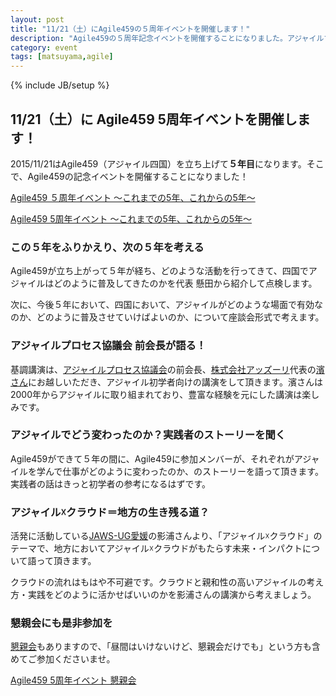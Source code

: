 ```yaml
---
layout: post
title: "11/21（土）にAgile459の５周年イベントを開催します！"
description: "Agile459の５周年記念イベントを開催することになりました。アジャイルプロセス協議会前会長 アッズーリ濱さんの講演、Agile459のメンバーの実践のストーリー、JAWS-UG愛媛代表影浦さんの「クラウド☓アジャイル」の講演、この５年のふりかえりと今後５年の四国におけるアジャイル普及の道のりを考えます。"
category: event
tags: [matsuyama,agile]
---
```

{% include JB/setup %}

## 11/21（土）に Agile459 5周年イベントを開催します！

2015/11/21はAgile459（アジャイル四国）を立ち上げて**５年目**になります。そこで、Agile459の記念イベントを開催することになりました！

[Agile459 ５周年イベント 〜これまでの5年、これからの5年〜](https://agile459.doorkeeper.jp/events/33225)

<a class="doorkeeper-registration-widget" href="https://agile459.doorkeeper.jp/events/33225">Agile459 5周年イベント 〜これまでの5年、これからの5年〜</a><script src="http://widgets.doorkeeper.jp/w/widget.js"></script>

### この５年をふりかえり、次の５年を考える

Agile459が立ち上がって５年が経ち、どのような活動を行ってきて、四国でアジャイルはどのように普及してきたのかを代表 懸田から紹介して点検します。

次に、今後５年において、四国において、アジャイルがどのような場面で有効なのか、どのように普及させていけばよいのか、について座談会形式で考えます。

### アジャイルプロセス協議会 前会長が語る！

基調講演は、[アジャイルプロセス協議会](http://www.agileprocess.jp/)の前会長、[株式会社アッズーリ](http://www.azzurri.co.jp/)代表の[濱さん](http://www.azzurri.co.jp/#_5)にお越しいただき、アジャイル初学者向けの講演をして頂きます。濱さんは2000年からアジャイルに取り組まれており、豊富な経験を元にした講演は楽しみです。

### アジャイルでどう変わったのか？実践者のストーリーを聞く

Agile459ができて５年の間に、Agile459に参加メンバーが、それぞれがアジャイルを学んで仕事がどのように変わったのか、のストーリーを語って頂きます。実践者の話はきっと初学者の参考になるはずです。

### アジャイル☓クラウド＝地方の生き残る道？

活発に活動している[JAWS-UG愛媛](https://jawsug-ehime.doorkeeper.jp/)の影浦さんより、「アジャイル☓クラウド」のテーマで、地方においてアジャイル☓クラウドがもたらす未来・インパクトについて語って頂きます。

クラウドの流れはもはや不可避です。クラウドと親和性の高いアジャイルの考え方・実践をどのように活かせばいいのかを影浦さんの講演から考えましょう。

### 懇親会にも是非参加を

[懇親会](https://agile459.doorkeeper.jp/events/34468)もありますので、「昼間はいけないけど、懇親会だけでも」という方も含めてご参加くださいませ。

<a class="doorkeeper-registration-widget" href="https://agile459.doorkeeper.jp/events/34468">Agile459 5周年イベント 懇親会</a><script src="http://widgets.doorkeeper.jp/w/widget.js"></script>

